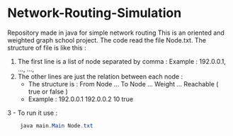 # Network-Routing-Simulation
Repository made in java for simple network routing
This is an oriented and weighted graph school project.
The code read the file Node.txt.
The structure of file is like this :
1. The first line is a list of node separated by comma :
  Example : 192.0.0.1, ..., ..., 
2. The other lines are just the relation between each node :
    - The structure is : From Node ... To Node ... Weight ... Reachable ( true or false )
    - Example : 192.0.0.1 192.0.0.2 10 true

3 - To run it use :
``` Powershell
    java main.Main Node.txt
```

